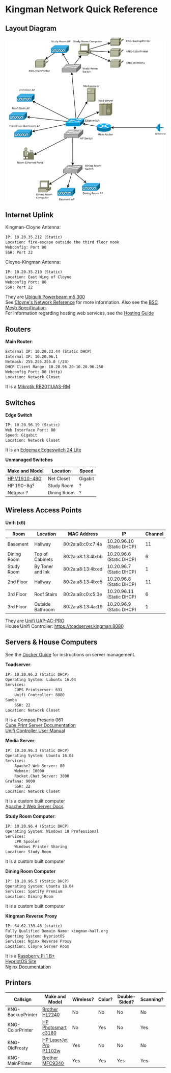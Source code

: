 # Kingman Network Quick Reference

## Layout Diagram

![Network Layout](https://raw.githubusercontent.com/kngnm/network/master/documentation/diagrams/layout.png)

## Internet Uplink

Kingman-Cloyne Antenna:

	IP: 10.20.35.212 (Static)
	Location: fire-escape outside the third floor nook
    Webconfig: Port 80
    SSH: Port 22
    
Cloyne-Kingman Antenna:

	IP: 10.20.35.210 (Static)
	Location: East Wing of Cloyne
	Webconfig Port: 80
	SSH: Port 22

They are [Ubiquiti Powerbeam m5 300](https://dl.ubnt.com/datasheets/powerbeam/PowerBeam_DS.pdf)  
See [Cloyne's Network Reference](https://github.com/cloyne/network/) for more information.
Also see the [BSC Mesh Specification](https://github.com/bsc-networks/mesh).  
For information regarding hosting web services, see the [Hosting Guide](https://github.com/kngnm/network/blob/master/documentation/hosting.md)

## Routers

__Main Router__:

    External IP: 10.20.33.44 (Static DHCP)
    Internal IP: 10.20.96.1
    Netmask: 255.255.255.0 (/24)
    DHCP Client Range: 10.20.96.20-10.20.96.250
    Webconfig Port: 80 (http)
    Location: Network Closet

It is a [	Mikrotik RB2011UiAS-RM](https://mikrotik.com/product/RB2011UiAS-RM)

## Switches

__Edge Switch__

    IP: 10.20.96.19 (Static)
    Web Interface Port: 80
    Speed: Gigabit
    Location: Network Closet

It is an [Edgemax Edgeswitch 24 Lite](https://dl.ubnt.com/datasheets/edgemax/EdgeSwitch_Lite_DS.pdf)

__Unmanaged Switches__

| Make and Model | Location | Speed |
|----------------|----------|-------|
| [HP V1910-48G](http://www.fiberopticshare.com/hp-v1910-48g-je009a-switch-solution.html) | Net Closet | Gigabit |
| HP 190-8g? | Study Room | ? |
| Netgear ? | Dining Room | ? |

## Wireless Access Points

__Unifi (x6)__

| Room        | Location        | MAC Address | IP   | Channel |  
|-------------|-----------------|-------------|------|---------|
| Basement    | Hallway         | 80:2a:a8:c0:c7:4a |10.20.96.10 (Static DHCP) | 11 |
| Dining Room | Top of Cabinets | 80:2a:a8:13:4b:bb |10.20.96.6 (Static DHCP) | 6 |
| Study Room  | By Toner and Ink| 80:2a:a8:13:4b:ed |10.20.96.7 (Static DHCP) | 1 |
| 2nd Floor   | Hallway         | 80:2a:a8:13:4b:c5 |10.20.96.8 (Static DHCP) | 11 |
| 3rd Floor   | Roof Stairs     | 80:2a:a8:c0:c5:3e |10.20.96.11 (Static DHCP) | 6 |
| 3rd Floor   | Outside Bathroom| 80:2a:a8:13:4a:19 |10.20.96.9 (Static DHCP) | 1 |

They are [Unifi UAP-AC-PRO](https://dl.ubnt.com/datasheets/unifi/UniFi_AC_APs_DS.pdf)  
House Unifi Controller: https://toadserver.kingman:8080

## Servers & House Computers

See the [Docker Guide](https://github.com/kngnm/network/blob/master/documentation/docker.md) for instructions on server management.

__Toadserver__:

    IP: 10.20.96.2 (Static DHCP)
    Operating System: Lubuntu 16.04
    Services:
        CUPS Printserver: 631
        Unifi Controller: 8080
	Samba
        SSH: 22
    Location: Network Closet
 It is a Compaq Presario 061  
 [Cups Print Server Documentation](https://help.ubuntu.com/lts/serverguide/cups.html.en)  
 [Unifi Controller User Manual](https://dl.ubnt.com/guides/UniFi/UniFi_Controller_V5_UG.pdf)

 __Media Server__:

    IP: 10.20.96.3 (Static DHCP)
    Operating System: Ubuntu 16.04
    Services:
        Apache2 Web Server: 80
        Webmin: 10000
        Rocket.Chat Server: 3000
	Grafana: 9000
        SSH: 22
    Location: Network Closet

It is a custom built computer  
[Apache 2 Web Server Docs](https://httpd.apache.org/docs/2.4/)

__Study Room Computer__:

    IP: 10.20.96.4 (Static DHCP)
    Operating System: Windows 10 Professional
    Services:
        LPR Spooler
        Windows Printer Sharing
    Location: Study Room

It is a custom built computer

__Dining Room Computer__

    IP: 10.20.96.5 (Static DHCP)
    Operating System: Ubuntu 18.04
    Services: Spotify Premium
    Location: Dining Room

It is a custom built computer

__Kingman Reverse Proxy__

    IP: 64.62.133.46 (static)
    Fully Qualified Domain Name: kingman-hall.org
    Operting System: HypriotOS
    Services: Nginx Reverse Proxy
    Location: Cloyne Server Room

It is a [Raspberry Pi 1 B+](https://raspberry-projects.com/pi/pi-hardware/raspberry-pi-model-b-plus/model-b-hardware-general-specifications)  
[HypriotOS Site](https://blog.hypriot.com/)  
[Nginx Documentation](https://docs.nginx.com/nginx/admin-guide/web-server/reverse-proxy/)

## Printers

| Callsign | Make and Model | Wireless? | Color? | Double-Sided? | Scanning? |
|----------|----------------|-----------|--------|---------------|-----------|
| KNG-BackupPrinter | [Brother HL2240](http://download.brother.com/welcome/doc002837/cv_hl2240d_usaeng_usr_c.pdf) | No | No | No | No|
| KNG-ColorPrinter | [HP Photosmart c3180](http://www.hp.com/ctg/Manual/c00694908.pdf) | No | Yes | No | Yes |
| KNG-OldFrosty | [HP LaserJet Pro P1102w](http://h10032.www1.hp.com/ctg/Manual/c04697535) | Yes | No | No | No |
| KNG-MainPrinter | [Brother MFC9340](http://download.brother.com/welcome/doc003075/cv_mfc9130cw_use_ausr.pdf) | Yes | Yes | Yes | Yes |
